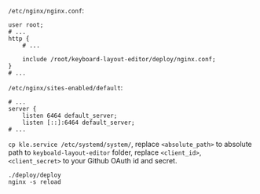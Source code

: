 `/etc/nginx/nginx.conf`:
```nginx
user root;
# ...
http {
	# ...

	include /root/keyboard-layout-editor/deploy/nginx.conf;
}
# ...
```

`/etc/nginx/sites-enabled/default`:
```
# ...
server {
	listen 6464 default_server;
	listen [::]:6464 default_server;
# ...
```

`cp kle.service /etc/systemd/system/`, replace `<absolute_path>` to absolute path to `keyboald-layout-editor` folder, replace `<client_id>`, `<client_secret>` to your Github OAuth id and secret.

```
./deploy/deploy
nginx -s reload
```